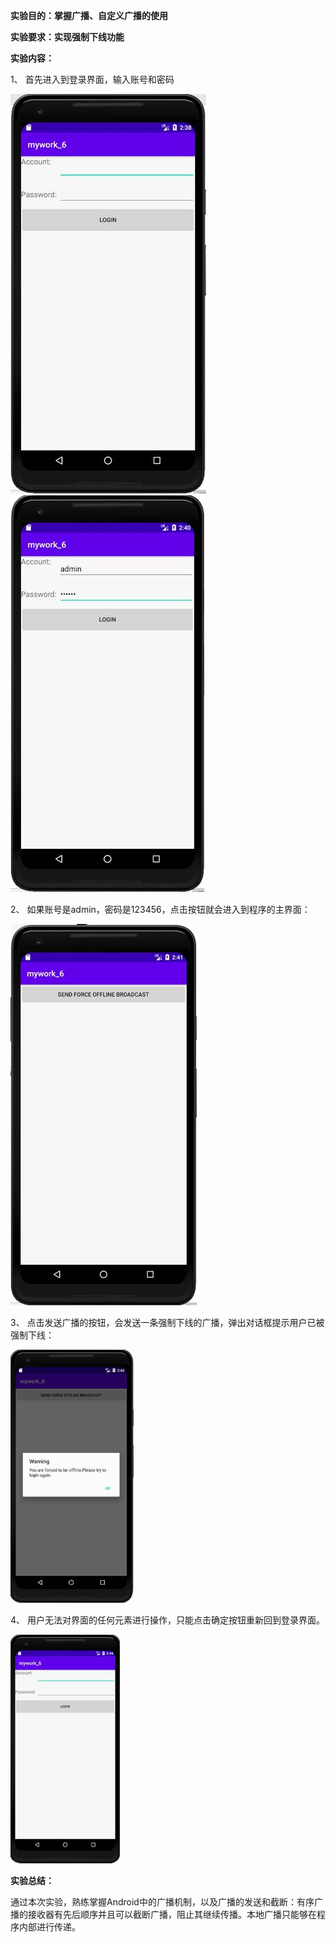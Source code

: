 **实验目的：掌握广播、自定义广播的使用**

 

**实验要求：实现强制下线功能**

 

**实验内容：**

1、 首先进入到登录界面，输入账号和密码

![img](mywork_6实验报告.assets/clip_image002.jpg) ![img](mywork_6实验报告.assets/clip_image004.jpg)

 

2、 如果账号是admin，密码是123456，点击按钮就会进入到程序的主界面：

![img](mywork_6实验报告.assets/clip_image006.jpg)

 

 

3、 点击发送广播的按钮，会发送一条强制下线的广播，弹出对话框提示用户已被强制下线：

<img src="mywork_6实验报告.assets/clip_image008.jpg" alt="img" style="zoom: 67%;" />

 

4、 用户无法对界面的任何元素进行操作，只能点击确定按钮重新回到登录界面。

<img src="mywork_6实验报告.assets/clip_image010.jpg" alt="img" style="zoom: 80%;" />

**实验总结：**

通过本次实验，熟练掌握Android中的广播机制，以及广播的发送和截断：有序广播的接收器有先后顺序并且可以截断广播，阻止其继续传播。本地广播只能够在程序内部进行传递。